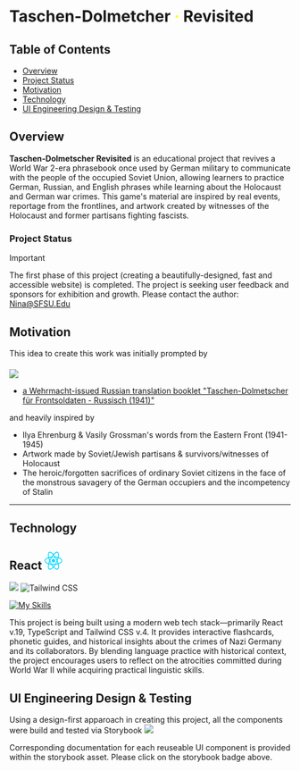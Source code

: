 # Taschen-Dolmetcher <span style="color:yellow">&middot;</span> Revisited

## Table of Contents
- [Overview](#overview)
- [Project Status](#project-status)
- [Motivation](#motivation)
- [Technology](#technology)
- [UI Engineering Design & Testing](#ui-engineering-design-and-testing)

## Overview

**Taschen-Dolmetscher Revisited** is an educational project that revives a World War 2-era phrasebook once used by German military to communicate with the people of the occupied Soviet Union, allowing learners to practice German, Russian, and English phrases while learning about the Holocaust and German war crimes. This game's material are inspired by real events, reportage from the frontlines, and artwork created by witnesses of the Holocaust and former partisans fighting fascists.

### Project Status

> [!IMPORTANT]
> The first phase of this project (creating a beautifully-designed, fast and accessible website) is completed.
> The project is seeking user feedback and sponsors for exhibition and growth. Please contact the author: Nina@SFSU.Edu

## Motivation

This idea to create this work was initially prompted by

<img align="middle" width="400" src="https://asset.museum-digital.org//media/800/berlin/images/34/80372-207263/207263/207263-80372.jpg" />

- [a Wehrmacht-issued Russian translation booklet "Taschen-Dolmetscher für Frontsoldaten - Russisch (1941)"](https://berlin.museum-digital.de/object/80372)

and heavily inspired by

- Ilya Ehrenburg & Vasily Grossman's words from the Eastern Front (1941-1945)
- Artwork made by Soviet/Jewish partisans & survivors/witnesses of Holocaust
- The heroic/forgotten sacrifices of ordinary Soviet citizens in the face of the monstrous savagery of the German occupiers and the incompetency of Stalin

<hr>

## Technology

<h2>React <img src="src\assets\react.svg" width="32" height="32"></h2>

<img src="https://github.com/storybookjs/brand/blob/main/logo/logo-storybook-default.png?raw=true" width="120" style="background-color: white">

 <picture width="20">
      <source media="(prefers-color-scheme: dark)" srcset="https://raw.githubusercontent.com/tailwindlabs/tailwindcss/HEAD/.github/logo-dark.svg">
      <source media="(prefers-color-scheme: light)" srcset="https://raw.githubusercontent.com/tailwindlabs/tailwindcss/HEAD/.github/logo-light.svg">
      <img alt="Tailwind CSS" src="https://raw.githubusercontent.com/tailwindlabs/tailwindcss/HEAD/.github/logo-light.svg" width="150" height="70" style="max-width: 100%;">
</picture>

[![My Skills](https://skillicons.dev/icons?i=ts)](https://skillicons.dev)

This project is being built using a modern web tech stack—primarily React v.19, TypeScript and Tailwind CSS v.4. It provides interactive flashcards, phonetic guides, and historical insights about the crimes of Nazi Germany and its collaborators. By blending language practice with historical context, the project encourages users to reflect on the atrocities committed during World War II while acquiring practical linguistic skills.


## UI Engineering Design & Testing

Using a design-first apparoach in creating this project, all the components were build and tested via Storybook <a
            href="https://nina-mir.github.io/taschen-dolmetcher-storybook/"
            target="_blank"
          >
            <img src="https://raw.githubusercontent.com/storybooks/brand/master/badge/badge-storybook.svg" />
          </a>

Corresponding documentation for each reuseable UI component is provided within the storybook asset. Please click on the storybook badge above. 